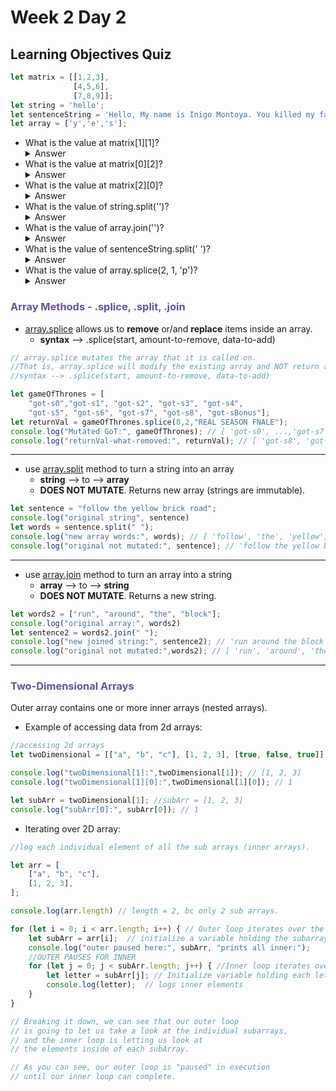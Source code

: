 # Week 2 Day 2

## Learning Objectives Quiz

```javascript
let matrix = [[1,2,3],
              [4,5,6],
              [7,8,9]];
let string = 'hello';
let sentenceString = 'Hello, My name is Inigo Montoya. You killed my father. Prepare to die.';
let array = ['y','e','s'];
```

- What is the value at matrix[1][1]?
    <details>
    <summary>Answer</summary>
    5
    </details>
- What is the value at matrix[0][2]?
    <details>
    <summary>Answer</summary>
    3
    </details>
- What is the value at matrix[2][0]?
    <details>
    <summary>Answer</summary>
    7
    </details>
- What is the value of string.split('')?
    <details>
    <summary>Answer</summary>
    ['h', 'e', 'l', 'l', 'o']
    </details>
- What is the value of array.join('')?
    <details>
    <summary>Answer</summary>
    'yes'
    </details>
- What is the value of sentenceString.split(' ')?
    <details>
    <summary>Answer</summary>
    ['Hello,', 'My', 'name', 'is', 'Inigo', 'Montoya.', 'You', 'killed', 'my', 'father.', 'Prepare', 'to', 'die.']
    <br>
    *Important to note* There is a space in the argument for .split here, so instead of splitting on every character like it would if we called .split(''), it splits on every space. It will split the sentence on whatever character you put in the arguments.
    </details>
- What is the value of array.splice(2, 1, 'p')?
    <details>
    <summary>Answer</summary>
    ['y', 'e', 'p' ]
    <br>
    The first argument is the starting index, the second argument is the number of elements to delete, the third and any following arguments are elements to add at the starting index.
    </details>


### <span style="color:#674ea7;">Array Methods - .splice, .split, .join</span>

- [array.splice](https://developer.mozilla.org/en-US/docs/Web/JavaScript/Reference/Global_Objects/Array/splice) allows us to **remove** or/and **replace** items inside an array.
  - **syntax** --> .splice(start, amount-to-remove, data-to-add)

```javascript
// array.splice mutates the array that it is called on.
//That is, array.splice will modify the existing array and NOT return a new array.
//syntax --> .splice(start, amount-to-remove, data-to-add)

let gameOfThrones = [
    "got-s0","got-s1", "got-s2", "got-s3", "got-s4",
    "got-s5", "got-s6", "got-s7", "got-s8", "got-sBonus"];
let returnVal = gameOfThrones.splice(8,2,"REAL SEASON FNALE");
console.log("Mutated GoT:", gameOfThrones); // [ 'got-s0', ...,'got-s7', 'REAL SEASON FNALE']
console.log("returnVal-what-removed:", returnVal); // [ 'got-s8', 'got-sBonus' ]
```

---

- use [array.split](https://developer.mozilla.org/en-US/docs/Web/JavaScript/Reference/Global_Objects/String/split) method to turn a string into an array
  - **string** --> to --> **array**
  - **DOES NOT MUTATE**. Returns new array (strings are immutable).

```javascript
let sentence = "follow the yellow brick road";
console.log("original string", sentence)
let words = sentence.split(" ");
console.log("new array words:", words); // [ 'follow', 'the', 'yellow', 'brick', 'road' ]
console.log("original not mutated:", sentence); // 'follow the yellow brick road'
```

---

- use [array.join](https://developer.mozilla.org/en-US/docs/Web/JavaScript/Reference/Global_Objects/Array/join) method to turn an array into a string
  - **array** --> to --> **string**
  - **DOES NOT MUTATE**. Returns a new string.

```javascript
let words2 = ["run", "around", "the", "block"];
console.log("original array:", words2)
let sentence2 = words2.join(" ");
console.log("new joined string:", sentence2); // 'run around the block'
console.log("original not mutated:",words2); // [ 'run', 'around', 'the', 'block' ]
```

---

### <span style="color:#674ea7;">Two-Dimensional Arrays</span>

Outer array contains one or more inner arrays (nested arrays).

- Example of accessing data from 2d arrays:

```javascript
//accessing 2d arrays
let twoDimensional = [["a", "b", "c"], [1, 2, 3], [true, false, true]];

console.log("twoDimensional[1]:",twoDimensional[1]); // [1, 2, 3]
console.log("twoDimensional[1][0]:",twoDimensional[1][0]); // 1

let subArr = twoDimensional[1]; //subArr = [1, 2, 3]
console.log("subArr[0]:", subArr[0]); // 1
```

- Iterating over 2D array:

```javascript
//log each individual element of all the sub arrays (inner arrays).

let arr = [
    ["a", "b", "c"],
    [1, 2, 3],
];

console.log(arr.length) // length = 2, bc only 2 sub arrays.

for (let i = 0; i < arr.length; i++) { // Outer loop iterates over the array
    let subArr = arr[i];  // initialize a variable holding the subarray
    console.log("outer paused here:", subArr, "prints all inner:");
    //OUTER PAUSES FOR INNER
    for (let j = 0; j < subArr.length; j++) { //Inner loop iterates over subarray
        let letter = subArr[j]; // Initialize variable holding each letter
        console.log(letter);  // logs inner elements
    }
}

// Breaking it down, we can see that our outer loop
// is going to let us take a look at the individual subarrays,
// and the inner loop is letting us look at
// the elements inside of each subArray.

// As you can see, our outer loop is "paused" in execution
// until our inner loop can complete.
```

